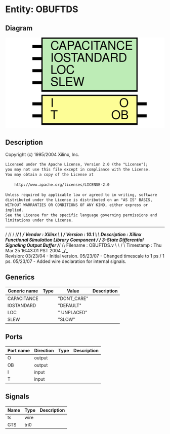 # Entity: OBUFTDS

## Diagram

![Diagram](OBUFTDS.svg "Diagram")
## Description

   Copyright (c) 1995/2004 Xilinx, Inc.
 
    Licensed under the Apache License, Version 2.0 (the "License");
    you may not use this file except in compliance with the License.
    You may obtain a copy of the License at
 
        http://www.apache.org/licenses/LICENSE-2.0
 
    Unless required by applicable law or agreed to in writing, software
    distributed under the License is distributed on an "AS IS" BASIS,
    WITHOUT WARRANTIES OR CONDITIONS OF ANY KIND, either express or implied.
    See the License for the specific language governing permissions and
    limitations under the License.
   ____  ____
  /   /\/   /
 /___/  \  /    Vendor : Xilinx
 \   \   \/     Version : 10.1
  \   \         Description : Xilinx Functional Simulation Library Component
  /   /                  3-State Differential Signaling Output Buffer
 /___/   /\     Filename : OBUFTDS.v
 \   \  /  \    Timestamp : Thu Mar 25 16:43:01 PST 2004
  \___\/\___\
 Revision:
    03/23/04 - Initial version.
    05/23/07 - Changed timescale to 1 ps / 1 ps.
    05/23/07 - Added wire declaration for internal signals.
 
## Generics

| Generic name | Type | Value       | Description |
| ------------ | ---- | ----------- | ----------- |
| CAPACITANCE  |      | "DONT_CARE" |             |
| IOSTANDARD   |      | "DEFAULT"   |             |
| LOC          |      | " UNPLACED" |             |
| SLEW         |      | "SLOW"      |             |
## Ports

| Port name | Direction | Type | Description |
| --------- | --------- | ---- | ----------- |
| O         | output    |      |             |
| OB        | output    |      |             |
| I         | input     |      |             |
|  T        | input     |      |             |
## Signals

| Name | Type | Description |
| ---- | ---- | ----------- |
| ts   | wire |             |
| GTS  | tri0 |             |
